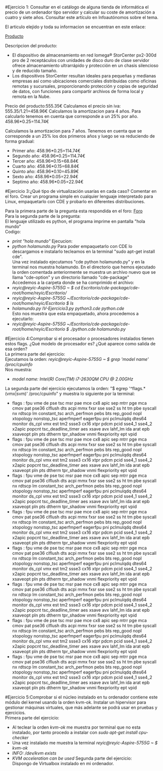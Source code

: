 #Ejercicio 1: Consultar en el catálogo de alguna tienda de informática el precio de un ordenador tipo servidor y calcular su coste de amortización a cuatro y siete años. Consultar este artículo en Infoautónomos sobre el tema.

El articulo elejido y toda su informacion se encuentran en este enlace: 

[Producto](http://www.informatica2.com/es_producto/LENOVO_EMC_PX2-300D_NETWO~1143373.html?cpart=13&gclid=Cj0KEQjwqNiwBRDnq93MioaqtKQBEiQAb7Ezn6w1RwM8SiATVL7zl3zYg3JUwht0cfOxABQS1Rfy2y0aAjQG8P8HAQ)

Descripcion del producto:

* El dispositivo de almacenamiento en red Iomega® StorCenter px2-300d pro de 2 receptáculos con unidades de disco duro de clase servidor ofrece almacenamiento ultrarrápido y protección en un chasis silencioso y de reducido tamaño. 
* Los dispositivos StorCenter resultan ideales para pequeñas y medianas empresas así como ubicaciones comerciales distribuidas como oficinas remotas y sucursales, proporcionando protección y copias de seguridad de datos, con funciones para compartir archivos de forma local y remota en la Nube.

Precio del producto:555.35€
Calculamos el precio sin iva: 555.35/1.21=458.96€
Calculamos la amortizacion para 4 años.
Para calcularlo tenemos en cuenta que corresponde a un 25% por año.
458.96*0.25=114.74€


Calculamos la amortizacion para 7 años.
Tenemos en cuenta que se corresponde a un 25% los dos primeros años y luego se va reduciendo de forma gradual:

* Primer año: 458.96*0.25=114.74€
* Segundo año: 458.96*0.25=114.74€
* Tercer año: 458.96*0.15=68.84€
* Cuarto año: 458.96*0.15=68.84€
* Quinto año: 458.96*0.10=45.89€
* Sexto año: 458.96*0.05=22.94€
* Septimo año: 458.96*0.05=22.94€

#Ejercicio 3:¿Qué tipo de virtualización usarías en cada caso? Comentar en el foro. Crear un programa simple en cualquier lenguaje interpretado para Linux, empaquetarlo con CDE y probarlo en diferentes distribuciones.  

Para la primera parte de la pregunta esta respondida en el foro:  [Foro](https://github.com/JJ/IV-2015-16/issues/1)  
Para la segunda parte de la pregunta:  
El lenguaje utilizado es python, el programa imprime en pantalla "hola mundo"  
Codigo:  
* _print "hola mundo"_
Ejecucion:  
* _python holamundo.py_
Para poder empaquetarlo con CDE lo descargamos e instalarlo tecleamos en la terminal "sudo apt-get install cde".  
Una vez instalado ejecutamos "cde python holamundo.py" y en la terminal nos muestra holamundo. En el directorio que hemos ejecutado la orden comentada anteriormente se muestra un archivo nuevo que se llama "cde-option" y un directorio llamado "cde-package"  
Accedemos a la carpeta donde se ha comprimido el archivo:  
* _reyic@reyic-Aspire-5755G ~ $ cd Escritorio/cde-package/cde-root/home/reyic/Escritorio/_
* _reyic@reyic-Aspire-5755G ~/Escritorio/cde-package/cde-root/home/reyic/Escritorio $ ls_
* _holamundo.py  IV-Ejercicio3.py  python3.cde  python.cde_  
Esto nos muestra que esta empaquetado, ahora procedemos a ejecutarlo:  
* _reyic@reyic-Aspire-5755G ~/Escritorio/cde-package/cde-root/home/reyic/Escritorio $ ./python.cde holamundo.py_ 


#Ejercicio 4:Comprobar si el procesador o procesadores instalados tienen estos flags. ¿Qué modelo de procesador es? ¿Qué aparece como salida de esa orden?  
La primera parte del ejercicio:  
Ejecutamos la orden: _reyic@reyic-Aspire-5755G ~ $ grep 'model name' /proc/cpuinfo_  
Nos muestra:  
* _model name: Intel(R) Core(TM) i7-2630QM CPU @ 2.00GHz_

La segunda parte del ejercicio ejecutamos la orden: "$ egrep '^flags.*(vmx|svm)' /proc/cpuinfo" y muestra lo siguiente por la terminal:  
* flags		: fpu vme de pse tsc msr pae mce cx8 apic sep mtrr pge mca cmov pat pse36 clflush dts acpi mmx fxsr sse sse2 ss ht tm pbe syscall nx rdtscp lm constant_tsc arch_perfmon pebs bts rep_good nopl xtopology nonstop_tsc aperfmperf eagerfpu pni pclmulqdq dtes64 monitor ds_cpl vmx est tm2 ssse3 cx16 xtpr pdcm pcid sse4_1 sse4_2 x2apic popcnt tsc_deadline_timer aes xsave avx lahf_lm ida arat epb xsaveopt pln pts dtherm tpr_shadow vnmi flexpriority ept vpid
* flags		: fpu vme de pse tsc msr pae mce cx8 apic sep mtrr pge mca cmov pat pse36 clflush dts acpi mmx fxsr sse sse2 ss ht tm pbe syscall nx rdtscp lm constant_tsc arch_perfmon pebs bts rep_good nopl xtopology nonstop_tsc aperfmperf eagerfpu pni pclmulqdq dtes64 monitor ds_cpl vmx est tm2 ssse3 cx16 xtpr pdcm pcid sse4_1 sse4_2 x2apic popcnt tsc_deadline_timer aes xsave avx lahf_lm ida arat epb xsaveopt pln pts dtherm tpr_shadow vnmi flexpriority ept vpid
* flags		: fpu vme de pse tsc msr pae mce cx8 apic sep mtrr pge mca cmov pat pse36 clflush dts acpi mmx fxsr sse sse2 ss ht tm pbe syscall nx rdtscp lm constant_tsc arch_perfmon pebs bts rep_good nopl xtopology nonstop_tsc aperfmperf eagerfpu pni pclmulqdq dtes64 monitor ds_cpl vmx est tm2 ssse3 cx16 xtpr pdcm pcid sse4_1 sse4_2 x2apic popcnt tsc_deadline_timer aes xsave avx lahf_lm ida arat epb xsaveopt pln pts dtherm tpr_shadow vnmi flexpriority ept vpid
* flags		: fpu vme de pse tsc msr pae mce cx8 apic sep mtrr pge mca cmov pat pse36 clflush dts acpi mmx fxsr sse sse2 ss ht tm pbe syscall nx rdtscp lm constant_tsc arch_perfmon pebs bts rep_good nopl xtopology nonstop_tsc aperfmperf eagerfpu pni pclmulqdq dtes64 monitor ds_cpl vmx est tm2 ssse3 cx16 xtpr pdcm pcid sse4_1 sse4_2 x2apic popcnt tsc_deadline_timer aes xsave avx lahf_lm ida arat epb xsaveopt pln pts dtherm tpr_shadow vnmi flexpriority ept vpid
* flags		: fpu vme de pse tsc msr pae mce cx8 apic sep mtrr pge mca cmov pat pse36 clflush dts acpi mmx fxsr sse sse2 ss ht tm pbe syscall nx rdtscp lm constant_tsc arch_perfmon pebs bts rep_good nopl xtopology nonstop_tsc aperfmperf eagerfpu pni pclmulqdq dtes64 monitor ds_cpl vmx est tm2 ssse3 cx16 xtpr pdcm pcid sse4_1 sse4_2 x2apic popcnt tsc_deadline_timer aes xsave avx lahf_lm ida arat epb xsaveopt pln pts dtherm tpr_shadow vnmi flexpriority ept vpid
* flags		: fpu vme de pse tsc msr pae mce cx8 apic sep mtrr pge mca cmov pat pse36 clflush dts acpi mmx fxsr sse sse2 ss ht tm pbe syscall nx rdtscp lm constant_tsc arch_perfmon pebs bts rep_good nopl xtopology nonstop_tsc aperfmperf eagerfpu pni pclmulqdq dtes64 monitor ds_cpl vmx est tm2 ssse3 cx16 xtpr pdcm pcid sse4_1 sse4_2 x2apic popcnt tsc_deadline_timer aes xsave avx lahf_lm ida arat epb xsaveopt pln pts dtherm tpr_shadow vnmi flexpriority ept vpid
* flags		: fpu vme de pse tsc msr pae mce cx8 apic sep mtrr pge mca cmov pat pse36 clflush dts acpi mmx fxsr sse sse2 ss ht tm pbe syscall nx rdtscp lm constant_tsc arch_perfmon pebs bts rep_good nopl xtopology nonstop_tsc aperfmperf eagerfpu pni pclmulqdq dtes64 monitor ds_cpl vmx est tm2 ssse3 cx16 xtpr pdcm pcid sse4_1 sse4_2 x2apic popcnt tsc_deadline_timer aes xsave avx lahf_lm ida arat epb xsaveopt pln pts dtherm tpr_shadow vnmi flexpriority ept vpid
* flags		: fpu vme de pse tsc msr pae mce cx8 apic sep mtrr pge mca cmov pat pse36 clflush dts acpi mmx fxsr sse sse2 ss ht tm pbe syscall nx rdtscp lm constant_tsc arch_perfmon pebs bts rep_good nopl xtopology nonstop_tsc aperfmperf eagerfpu pni pclmulqdq dtes64 monitor ds_cpl vmx est tm2 ssse3 cx16 xtpr pdcm pcid sse4_1 sse4_2 x2apic popcnt tsc_deadline_timer aes xsave avx lahf_lm ida arat epb xsaveopt pln pts dtherm tpr_shadow vnmi flexpriority ept vpid  

#Ejercicio 5:Comprobar si el núcleo instalado en tu ordenador contiene este módulo del kernel usando la orden kvm-ok.
Instalar un hipervisor para gestionar máquinas virtuales, que más adelante se podrá usar en pruebas y ejercicios.  
Primera parte del ejercicio:  
* Al teclear la orden _kvm-ok_ me muestra por terminal que no esta instalado, por tanto procedo a instalar con _sudo apt-get install cpu-checker_
* Una vez instalado me muestra la terminal _reyic@reyic-Aspire-5755G ~ $ kvm-ok_ 
* _INFO: /dev/kvm exists_ 
* _KVM acceleration can be used_
Segunda parte del ejercicio:  
Dispongo de Virtualbox instalado en mi ordenador.




	


